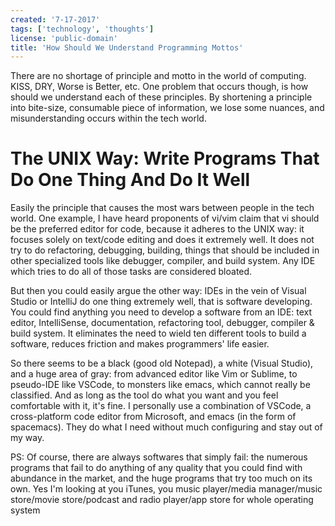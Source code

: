 ```yaml
---
created: '7-17-2017'
tags: ['technology', 'thoughts']
license: 'public-domain'
title: 'How Should We Understand Programming Mottos'
---
```


There are no shortage of principle and motto in the world of computing. KISS, DRY, Worse is Better, etc. One problem that occurs though, is how should we understand each of these principles. By shortening a principle into bite-size, consumable piece of information, we lose some nuances, and misunderstanding occurs within the tech world.

# The UNIX Way: Write Programs That Do One Thing And Do It Well

Easily the principle that causes the most wars between people in the tech world. One example, I have heard proponents of vi/vim claim that vi should be the preferred editor for code, because it adheres to the UNIX way: it focuses solely on text/code editing and does it extremely well. It does not try to do refactoring, debugging, building, things that should be included in other specialized tools like debugger, compiler, and build system. Any IDE which tries to do all of those tasks are considered bloated.

But then you could easily argue the other way: IDEs in the vein of Visual Studio or IntelliJ do one thing extremely well, that is software developing. You could find anything you need to develop a software from an IDE: text editor, IntelliSense, documentation, refactoring tool, debugger, compiler & build system. It eliminates the need to wield ten different tools to build a software, reduces friction and makes programmers' life easier.

So there seems to be a black (good old Notepad), a white (Visual Studio), and a huge area of gray: from advanced editor like Vim or Sublime, to pseudo-IDE like VSCode, to monsters like emacs, which cannot really be classified. And as long as the tool do what you want and you feel comfortable with it, it's fine. I personally use a combination of VSCode, a cross-platform code editor from Microsoft, and emacs (in the form of spacemacs). They do what I need without much configuring and stay out of my way.

PS: Of course, there are always softwares that simply fail: the numerous programs that fail to do anything of any quality that you could find with abundance in the market, and the huge programs that try too much on its own. Yes I'm looking at you iTunes, you music player/media manager/music store/movie store/podcast and radio player/app store for whole operating system